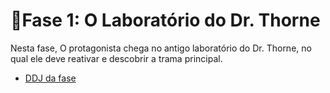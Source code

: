 # 🧪Fase 1: O Laboratório do Dr. Thorne
Nesta fase, O protagonista chega no antigo laboratório do Dr. Thorne, no qual ele deve reativar e descobrir a trama principal.
- [DDJ da fase](/docs/DDJ.md)
